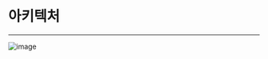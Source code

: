 # 아키텍처
---
![image](https://user-images.githubusercontent.com/81900687/229978446-ef240930-6321-4bc7-83d2-3750355abad2.png)
